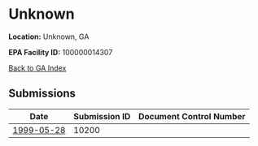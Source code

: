 # Unknown

**Location:** Unknown, GA

**EPA Facility ID:** 100000014307

[Back to GA Index](../../index.md)

## Submissions

| Date | Submission ID | Document Control Number |
|------|--------------|-------------------------|
| [1999-05-28](submissions/10200.md) | 10200 |  |
